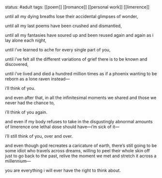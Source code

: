 status: #adult 
tags: [[poem]] [[romance]] [[personal work]] [[limerence]] 

until all my dying breaths lose their accidental glimpses of wonder,

until all my last poems have been crushed and dismantled,

until all my fantasies have soured up and been reused again and again as i lay alone each night,

until i’ve learned to ache for every single part of you,

until i’ve felt all the different variations of grief there is to be known and discovered,

until i’ve lived and died a hundred million times as if a phoenix wanting to be reborn as a lone raven instead—

  

i’ll think of you.

  

and even after that, in all the infinitesimal moments we shared and those we never had the chance to,

  

i’ll think of you again.

  

and even if my body refuses to take in the disgustingly abnormal amounts of limerence one lethal dose should have—i’m sick of it—

  

i’ll still think of you, over and over.

  

and even though god recreates a caricature of earth, there’s still going to be some idiot who travels across dreams, willing to peel their whole skin off just to go back to the past, relive the moment we met and stretch it across a millennium—

  

you are everything i will ever have the right to think about.